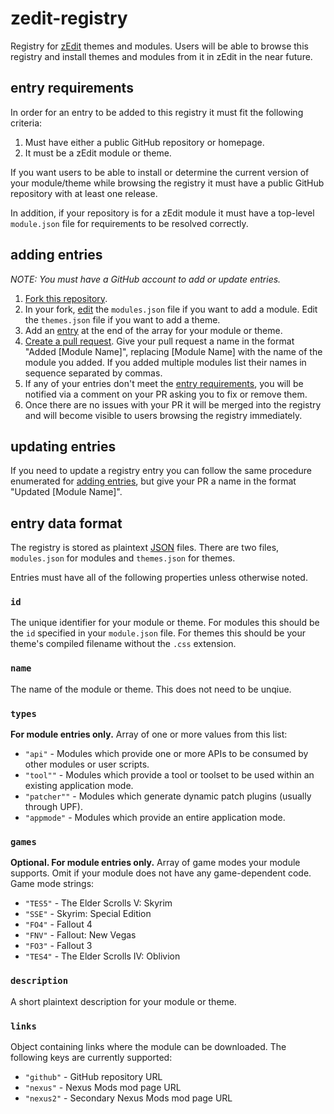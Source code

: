 # zedit-registry
Registry for [zEdit](https://github.com/z-edit/zedit) themes and modules.  Users will be able to browse this registry and install themes and modules from it in zEdit in the near future. 

## entry requirements

In order for an entry to be added to this registry it must fit the following criteria:

1. Must have either a public GitHub repository or homepage.
2. It must be a zEdit module or theme.

If you want users to be able to install or determine the current version of your module/theme while browsing the registry it must have a public GitHub repository with at least one release.

In addition, if your repository is for a zEdit module it must have a top-level `module.json` file for requirements to be resolved correctly.

## adding entries

*NOTE: You must have a GitHub account to add or update entries.*

1. [Fork this repository](https://help.github.com/articles/fork-a-repo/).
2. In your fork, [edit](https://help.github.com/articles/editing-files-in-your-repository/) the `modules.json` file if you want to add a module.  Edit the `themes.json` file if you want to add a theme.
3. Add an [entry](#entry-data-format) at the end of the array for your module or theme.
4. [Create a pull request](https://help.github.com/articles/creating-a-pull-request-from-a-fork/).  Give your pull request a name in the format "Added \[Module Name\]", replacing \[Module Name\] with the name of the module you added.  If you added multiple modules list their names in sequence separated by commas.
5. If any of your entries don't meet the [entry requirements](#entry-requirements), you will be notified via a comment on your PR asking you to fix or remove them.
6. Once there are no issues with your PR it will be merged into the registry and will become visible to users browsing the registry immediately.

## updating entries

If you need to update a registry entry you can follow the same procedure enumerated for [adding entries](#adding-entries), but give your PR a name in the format "Updated \[Module Name\]".

## entry data format

The registry is stored as plaintext [JSON](https://developer.mozilla.org/en-US/docs/Web/JavaScript/Reference/Global_Objects/JSON) files.  There are two files, `modules.json` for modules and `themes.json` for themes.

Entries must have all of the following properties unless otherwise noted.

### `id`

The unique identifier for your module or theme.  For modules this should be the `id` specified in your `module.json` file.  For themes this should be your theme's compiled filename without the `.css` extension.

### `name`

The name of the module or theme.  This does not need to be unqiue.

### `types`

**For module entries only.** Array of one or more values from this list:

- `"api"` - Modules which provide one or more APIs to be consumed by other modules or user scripts.
- `"tool""` - Modules which provide a tool or toolset to be used within an existing application mode.
- `"patcher""` - Modules which generate dynamic patch plugins (usually through UPF).
- `"appmode"` - Modules which provide an entire application mode.

### `games`

**Optional.  For module entries only.** Array of game modes your module supports.  Omit if your module does not have any game-dependent code.  Game mode strings:

- `"TES5"` - The Elder Scrolls V: Skyrim
- `"SSE"` - Skyrim: Special Edition
- `"FO4"` - Fallout 4
- `"FNV"` - Fallout: New Vegas
- `"FO3"` - Fallout 3
- `"TES4"` - The Elder Scrolls IV: Oblivion

### `description`

A short plaintext description for your module or theme.

### `links`

Object containing links where the module can be downloaded.  The following keys are currently supported:

- `"github"` - GitHub repository URL
- `"nexus"` - Nexus Mods mod page URL
- `"nexus2"` - Secondary Nexus Mods mod page URL

